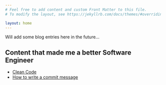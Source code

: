 ```yaml
---
# Feel free to add content and custom Front Matter to this file.
# To modify the layout, see https://jekyllrb.com/docs/themes/#overriding-theme-defaults

layout: home
---
```


Will add some blog entries here in the future...

## Content that made me a better Software Engineer

- [Clean Code](https://www.amazon.de/Clean-Code-Handbook-Software-Craftsmanship/dp/0132350882)
- [How to write a commit message](https://chris.beams.io/posts/git-commit/)
